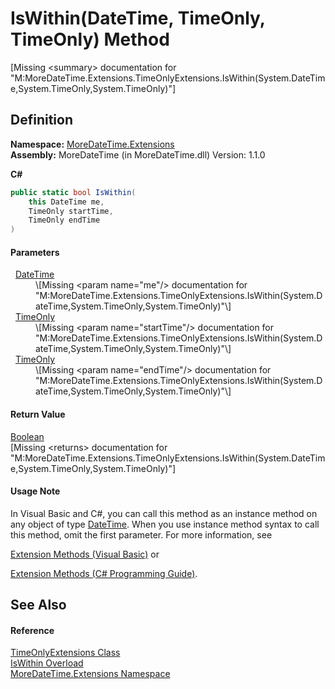 # IsWithin(DateTime, TimeOnly, TimeOnly) Method


\[Missing &lt;summary&gt; documentation for "M:MoreDateTime.Extensions.TimeOnlyExtensions.IsWithin(System.DateTime,System.TimeOnly,System.TimeOnly)"\]



## Definition
**Namespace:** <a href="N_MoreDateTime_Extensions">MoreDateTime.Extensions</a>  
**Assembly:** MoreDateTime (in MoreDateTime.dll) Version: 1.1.0

**C#**
``` C#
public static bool IsWithin(
	this DateTime me,
	TimeOnly startTime,
	TimeOnly endTime
)
```



#### Parameters
<dl><dt>  <a href="https://learn.microsoft.com/dotnet/api/system.datetime" target="_blank" rel="noopener noreferrer">DateTime</a></dt><dd>\[Missing &lt;param name="me"/&gt; documentation for "M:MoreDateTime.Extensions.TimeOnlyExtensions.IsWithin(System.DateTime,System.TimeOnly,System.TimeOnly)"\]</dd><dt>  <a href="https://learn.microsoft.com/dotnet/api/system.timeonly" target="_blank" rel="noopener noreferrer">TimeOnly</a></dt><dd>\[Missing &lt;param name="startTime"/&gt; documentation for "M:MoreDateTime.Extensions.TimeOnlyExtensions.IsWithin(System.DateTime,System.TimeOnly,System.TimeOnly)"\]</dd><dt>  <a href="https://learn.microsoft.com/dotnet/api/system.timeonly" target="_blank" rel="noopener noreferrer">TimeOnly</a></dt><dd>\[Missing &lt;param name="endTime"/&gt; documentation for "M:MoreDateTime.Extensions.TimeOnlyExtensions.IsWithin(System.DateTime,System.TimeOnly,System.TimeOnly)"\]</dd></dl>

#### Return Value
<a href="https://learn.microsoft.com/dotnet/api/system.boolean" target="_blank" rel="noopener noreferrer">Boolean</a>  
\[Missing &lt;returns&gt; documentation for "M:MoreDateTime.Extensions.TimeOnlyExtensions.IsWithin(System.DateTime,System.TimeOnly,System.TimeOnly)"\]

#### Usage Note
In Visual Basic and C#, you can call this method as an instance method on any object of type <a href="https://learn.microsoft.com/dotnet/api/system.datetime" target="_blank" rel="noopener noreferrer">DateTime</a>. When you use instance method syntax to call this method, omit the first parameter. For more information, see <a href="https://docs.microsoft.com/dotnet/visual-basic/programming-guide/language-features/procedures/extension-methods" target="_blank" rel="noopener noreferrer">

Extension Methods (Visual Basic)</a> or <a href="https://docs.microsoft.com/dotnet/csharp/programming-guide/classes-and-structs/extension-methods" target="_blank" rel="noopener noreferrer">

Extension Methods (C# Programming Guide)</a>.

## See Also


#### Reference
<a href="T_MoreDateTime_Extensions_TimeOnlyExtensions">TimeOnlyExtensions Class</a>  
<a href="Overload_MoreDateTime_Extensions_TimeOnlyExtensions_IsWithin">IsWithin Overload</a>  
<a href="N_MoreDateTime_Extensions">MoreDateTime.Extensions Namespace</a>  
